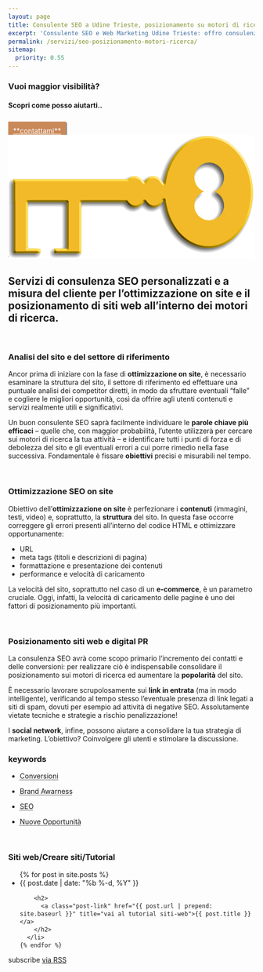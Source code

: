 ```yaml
---
layout: page
title: Consulente SEO a Udine Trieste, posizionamento su motori di ricerca
excerpt: 'Consulente SEO e Web Marketing Udine Trieste: offro consulenza posizionamento e negative SEO, ottimizzazione on site, link building. Preventivi gratuiti in 24h!'
permalink: /servizi/seo-posizionamento-motori-ricerca/
sitemap:
  priority: 0.55
---
```

### Vuoi maggior visibilità?
#### Scopri come posso aiutarti..
<br/>
<a href="/contatti/" class="button" style="padding: 10px; background-color:#c98959; color:#fff; box-shadow: 2px 2px #828282;">
**contattami**
</a>

<img src="/img/sitiweb.fvg-keyword.png" alt="sitiweb.fvg è consulente SEO a Udine. Posizionamento su motori di ricerca. sitiweb.fvg web agency Udine" title="sitiweb.fvg è consulente SEO a Udine. Posizionamento su motori di ricerca. sitiweb.fvg web agency Udine">

## Servizi di consulenza SEO personalizzati e a misura del cliente per l’ottimizzazione on site e il posizionamento di siti web all’interno dei motori di ricerca.

<br/>

### Analisi del sito e del settore di riferimento

Ancor prima di iniziare con la fase di **ottimizzazione on site**, è necessario esaminare la struttura del sito, il settore di riferimento ed effettuare una puntuale analisi dei competitor diretti, in modo da sfruttare eventuali “falle” e cogliere le migliori opportunità, così da offrire agli utenti contenuti e servizi realmente utili e significativi.

Un buon consulente SEO saprà facilmente individuare le **parole chiave più efficaci** – quelle che, con maggior probabilità, l’utente utilizzerà per cercare sui motori di ricerca la tua attività – e identificare tutti i punti di forza e di debolezza del sito e gli eventuali errori a cui porre rimedio nella fase successiva. Fondamentale è fissare **obiettivi** precisi e misurabili nel tempo.

<br/>

### Ottimizzazione SEO on site

Obiettivo dell’**ottimizzazione on site** è perfezionare i **contenuti** (immagini, testi, video) e, soprattutto, la **struttura** del sito. In questa fase occorre correggere gli errori presenti all’interno del codice HTML e ottimizzare opportunamente:

  -  URL
  -  meta tags (titoli e descrizioni di pagina)
  -  formattazione e presentazione dei contenuti
  -  performance e velocità di caricamento

La velocità del sito, soprattutto nel caso di un **e-commerce**, è un parametro cruciale. Oggi, infatti, la velocità di caricamento delle pagine è uno dei fattori di posizionamento più importanti.

<br/>

### Posizionamento siti web e digital PR

La consulenza SEO avrà come scopo primario l’incremento dei contatti e delle conversioni: per realizzare ciò è indispensabile consolidare il posizionamento sui motori di ricerca ed aumentare la **popolarità** del sito.

È necessario lavorare scrupolosamente sui **link in entrata** (ma in modo intelligente), verificando al tempo stesso l’eventuale presenza di link legati a siti di spam, dovuti per esempio ad attività di negative SEO. Assolutamente vietate tecniche e strategie a rischio penalizzazione!

I **social network**, infine, possono aiutare a consolidare la tua strategia di marketing. L’obiettivo? Coinvolgere gli utenti e stimolare la discussione.

### keywords

  - <abbr title="Attraverso l’analisi delle parole chiave e delle intenzioni di ricerca, l'obiettivo della consulenza SEO è aumentare le conversioni che conduco all'acquisto.">Conversioni</abbr>

  - <abbr title="È indispensabile far sì che il tuo brand acquisti visibilità, migliorarne la sua reputazione e diffusione.">Brand Awarness</abbr>

  - <abbr title="Search Engine Optimization ovvero Ottimizzazione sui motori di ricerca">SEO</abbr>

  - <abbr title="L’analisi delle parole chiave spesso permette di raggiungere nuovi mercati e nicchie, grazie allo studio delle strategie messe in atto dai tuoi concorrenti.">Nuove Opportunità</abbr>

<br/>
<div class="post-list">

  <h3 class="page-heading">Siti web/Creare siti/Tutorial</h3>

  <ul class="post-list">
    {% for post in site.posts %}
      <li>
        <span class="post-meta">{{ post.date | date: "%b %-d, %Y" }}</span>

        <h2>
          <a class="post-link" href="{{ post.url | prepend: site.baseurl }}" title="vai al tutorial siti-web">{{ post.title }}</a>
        </h2>
      </li>
    {% endfor %}
  </ul>

  <p class="rss-subscribe">subscribe <a href="{{ "/feed.xml" | prepend: site.baseurl }} title="sottoscrivi il feed rss e mantieniti aggiornato in fatto di webdesign con i tutorial siti-web">via RSS</a></p>
</div>
